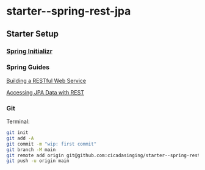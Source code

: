 # starter--spring-rest-jpa

## Starter Setup

### [Spring Initializr](https://start.spring.io/)

### Spring Guides

[Building a RESTful Web Service](https://spring.io/guides/gs/rest-service/)

[Accessing JPA Data with REST](https://spring.io/guides/gs/accessing-data-rest/)

### Git

Terminal:

```sh
git init
git add -A
git commit -m "wip: first commit"
git branch -M main
git remote add origin git@github.com:cicadasinging/starter--spring-rest-jpa.git
git push -u origin main
```
